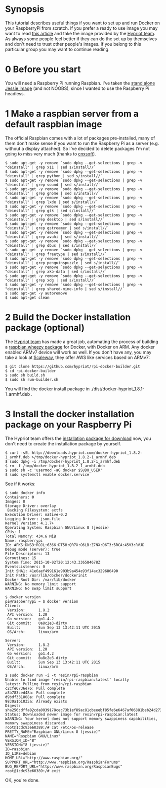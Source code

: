 # Synopsis

This tutorial describes useful things if you want to set up and run Docker on your RaspberryPi from scratch.
If you prefer a ready to use image you may want to read [this article](http://blog.hypriot.com/post/brand-new-getting-started-guide/) and take the image provided by the [Hypriot team](http://blog.hypriot.com/). As always some people feel better if they can do the set up by themselves and don't need to trust other people's images. If you belong to this particular group you may want to continue reading.
 
# 0 Before you start
You will need a Raspberry Pi running Raspbian. I've taken the [stand alone Jessie image](https://www.raspberrypi.org/downloads/raspbian/) (and not NOOBS), since I wanted to use the Raspberry Pi headless.

# 1 Make a raspbian server from a default raspbian image
The official Raspbian comes with a lot of packages pre-installed, many of them don't make sense if you want to run the Raspberry Pi as a server (e.g. without a display attached). So I've decided to delete packages I'm not going to miss very much (thanks to [cnxsoft](http://www.cnx-software.com/2012/07/31/84-mb-minimal-raspbian-armhf-image-for-raspberry-pi/)).
    
```
$ sudo apt-get -y remove `sudo dpkg --get-selections | grep -v "deinstall" | grep x11 | sed s/install//`
$ sudo apt-get -y remove `sudo dpkg --get-selections | grep -v "deinstall" | grep python | sed s/install//`
$ sudo apt-get -y remove `sudo dpkg --get-selections | grep -v "deinstall" | grep sound | sed s/install//`
$ sudo apt-get -y remove `sudo dpkg --get-selections | grep -v "deinstall" | grep gnome | sed s/install//`
$ sudo apt-get -y remove `sudo dpkg --get-selections | grep -v "deinstall" | grep lxde | sed s/install//`
$ sudo apt-get -y remove `sudo dpkg --get-selections | grep -v "deinstall" | grep gtk | sed s/install//`
$ sudo apt-get -y remove `sudo dpkg --get-selections | grep -v "deinstall" | grep desktop | sed s/install//`
$ sudo apt-get -y remove `sudo dpkg --get-selections | grep -v "deinstall" | grep gstreamer | sed s/install//`
$ sudo apt-get -y remove `sudo dpkg --get-selections | grep -v "deinstall" | grep avahi | sed s/install//`
$ sudo apt-get -y remove `sudo dpkg --get-selections | grep -v "deinstall" | grep dbus | sed s/install//`
$ sudo apt-get -y remove `sudo dpkg --get-selections | grep -v "deinstall" | grep freetype | sed s/install//`
$ sudo apt-get -y remove `sudo dpkg --get-selections | grep -v "deinstall" | grep penguinspuzzle | sed s/install//`
$ sudo apt-get -y remove `sudo dpkg --get-selections | grep -v "deinstall" | grep xkb-data | sed s/install//`
$ sudo apt-get -y remove `sudo dpkg --get-selections | grep -v "deinstall" | grep xdg | sed s/install//`
$ sudo apt-get -y remove `sudo dpkg --get-selections | grep -v "deinstall" | grep shared-mime-info | sed s/install//`
$ sudo apt-get -y autoremove
$ sudo apt-get clean
```

# 2 Build the Docker installation package (optional)
The [Hypriot team](http://blog.hypriot.com/) has made a great job, automating the process of building a [raspbian wheezy package](https://github.com/hypriot/rpi-docker-builder) for Docker, with Docker on ARM. Any docker enabled ARMv7 device will work as well. If you don't have any, you may take a look at [Scaleway](https://www.scaleway.com/), they offer AWS like services based on ARMv7:

```
$ git clone https://github.com/hypriot/rpi-docker-builder.git
$ cd rpi-docker-builder
$ sudo sh build.sh
$ sudo sh run-builder.sh
```

You will find the docker install package in ./dist/docker-hypriot_1.8.1-1_armhf.deb .

# 3 Install the docker installation package on your Raspberry Pi

The Hypriot team offers the [installation package for download](http://blog.hypriot.com/downloads/) now, you don't need to create the installation package by yourself. 

```
$ curl -sSL http://downloads.hypriot.com/docker-hypriot_1.8.2-1_armhf.deb >/tmp/docker-hypriot_1.8.2-1_armhf.deb
$ sudo dpkg -i /tmp/docker-hypriot_1.8.2-1_armhf.deb
$ rm -f /tmp/docker-hypriot_1.8.2-1_armhf.deb
$ sudo sh -c 'usermod -aG docker $SUDO_USER'
$ sudo systemctl enable docker.service
```

See if it works:

```
$ sudo docker info
Containers: 0
Images: 0
Storage Driver: overlay
 Backing Filesystem: extfs
Execution Driver: native-0.2
Logging Driver: json-file
Kernel Version: 4.1.7+
Operating System: Raspbian GNU/Linux 8 (jessie)
CPUs: 1
Total Memory: 434.6 MiB
Name: raspberrypi
ID: AFKS:DNS3:ROJL:6366:DT5H:QR7X:O6LB:Z7NX:D6T3:5RCA:45V3:RVJD
Debug mode (server): true
File Descriptors: 13
Goroutines: 15
System Time: 2015-10-02T20:12:43.336584678Z
EventsListeners: 0
Init SHA1: 41e6aef499161e903b9a454e93f14ac329686490
Init Path: /usr/lib/docker/dockerinit
Docker Root Dir: /var/lib/docker
WARNING: No memory limit support
WARNING: No swap limit support

$ docker version
pi@raspberrypi ~ $ docker version
Client:
 Version:      1.8.2
 API version:  1.20
 Go version:   go1.4.2
 Git commit:   0a8c2e3-dirty
 Built:        Sun Sep 13 13:42:11 UTC 2015
 OS/Arch:      linux/arm

Server:
 Version:      1.8.2
 API version:  1.20
 Go version:   go1.4.2
 Git commit:   0a8c2e3-dirty
 Built:        Sun Sep 13 13:42:11 UTC 2015
 OS/Arch:      linux/arm

$ sudo docker run -i -t resin/rpi-raspbian
Unable to find image 'resin/rpi-raspbian:latest' locally
latest: Pulling from resin/rpi-raspbian
c2cfe6736e76: Pull complete 
a3b783ced48a: Pull complete 
d9bdf331808a: Pull complete 
9830a1b1035a: Already exists 
Digest: sha256:dffa82cda0039178cec73b1ef89ac81cbeeebf85fe6e6467af06881beb24d273
Status: Downloaded newer image for resin/rpi-raspbian:latest
WARNING: Your kernel does not support memory swappiness capabilities, memory swappiness discarded.
root@1cdc93e60389:/# cat /etc/os-release
PRETTY_NAME="Raspbian GNU/Linux 8 (jessie)"
NAME="Raspbian GNU/Linux"
VERSION_ID="8"
VERSION="8 (jessie)"
ID=raspbian
ID_LIKE=debian
HOME_URL="http://www.raspbian.org/"
SUPPORT_URL="http://www.raspbian.org/RaspbianForums"
BUG_REPORT_URL="http://www.raspbian.org/RaspbianBugs"
root@1cdc93e60389:/# exit
```

OK, you're done.